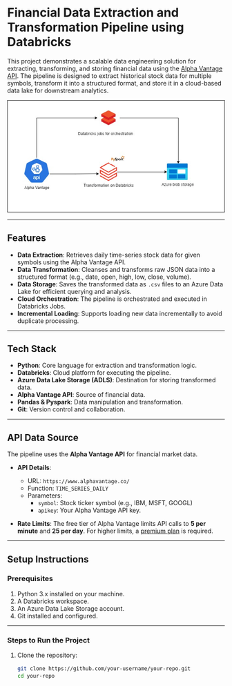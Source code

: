 # **Financial Data Extraction and Transformation Pipeline using Databricks**

This project demonstrates a scalable data engineering solution for extracting, transforming, and storing financial data using the [Alpha Vantage API](https://www.alphavantage.co/). The pipeline is designed to extract historical stock data for multiple symbols, transform it into a structured format, and store it in a cloud-based data lake for downstream analytics.

![Pipeline Diagram](./Data%20Architecture.jpg "Financial Data Pipeline Diagram")



---

## **Features**
- **Data Extraction**: Retrieves daily time-series stock data for given symbols using the Alpha Vantage API.
- **Data Transformation**: Cleanses and transforms raw JSON data into a structured format (e.g., date, open, high, low, close, volume).
- **Data Storage**: Saves the transformed data as `.csv` files to an Azure Data Lake for efficient querying and analysis.
- **Cloud Orchestration**: The pipeline is orchestrated and executed in Databricks Jobs.
- **Incremental Loading**: Supports loading new data incrementally to avoid duplicate processing.

---

## **Tech Stack**
- **Python**: Core language for extraction and transformation logic.
- **Databricks**: Cloud platform for executing the pipeline.
- **Azure Data Lake Storage (ADLS)**: Destination for storing transformed data.
- **Alpha Vantage API**: Source of financial data.
- **Pandas & Pyspark**: Data manipulation and transformation.
- **Git**: Version control and collaboration.

---

## **API Data Source**
The pipeline uses the **Alpha Vantage API** for financial market data. 

- **API Details**:
  - URL: `https://www.alphavantage.co/`
  - Function: `TIME_SERIES_DAILY`
  - Parameters: 
    - `symbol`: Stock ticker symbol (e.g., IBM, MSFT, GOOGL)
    - `apikey`: Your Alpha Vantage API key.

- **Rate Limits**: The free tier of Alpha Vantage limits API calls to **5 per minute** and **25 per day**. For higher limits, a [premium plan](https://www.alphavantage.co/premium/) is required.

---

## **Setup Instructions**
### **Prerequisites**
1. Python 3.x installed on your machine.
2. A Databricks workspace.
3. An Azure Data Lake Storage account.
4. Git installed and configured.

---

### **Steps to Run the Project**
1. Clone the repository:
   ```bash
   git clone https://github.com/your-username/your-repo.git
   cd your-repo
